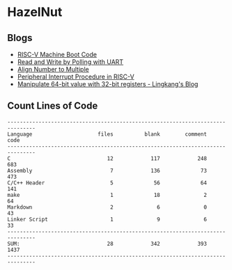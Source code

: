 # HazelNut

## Blogs

- [RISC-V Machine Boot Code](https://lingkkang.github.io/2023/02/23/boot-risc-v/)
- [Read and Write by Polling with UART](https://lingkkang.github.io/2023/02/28/polling-read-write/)
- [Align Number to Multiple](https://lingkkang.github.io/2023/03/12/align/)
- [Peripheral Interrupt Procedure in RISC-V](https://lingkkang.github.io/2023/04/02/peripheral-interrupt/)
- [Manipulate 64-bit value with 32-bit registers - Lingkang's Blog](https://lingkkang.github.io/2023/04/15/64bit-val-in-32/)

## Count Lines of Code

```
-------------------------------------------------------------------------------
Language                     files          blank        comment           code
-------------------------------------------------------------------------------
C                               12            117            248            683
Assembly                         7            136             73            473
C/C++ Header                     5             56             64            141
make                             1             18              2             64
Markdown                         2              6              0             43
Linker Script                    1              9              6             33
-------------------------------------------------------------------------------
SUM:                            28            342            393           1437
-------------------------------------------------------------------------------
```
